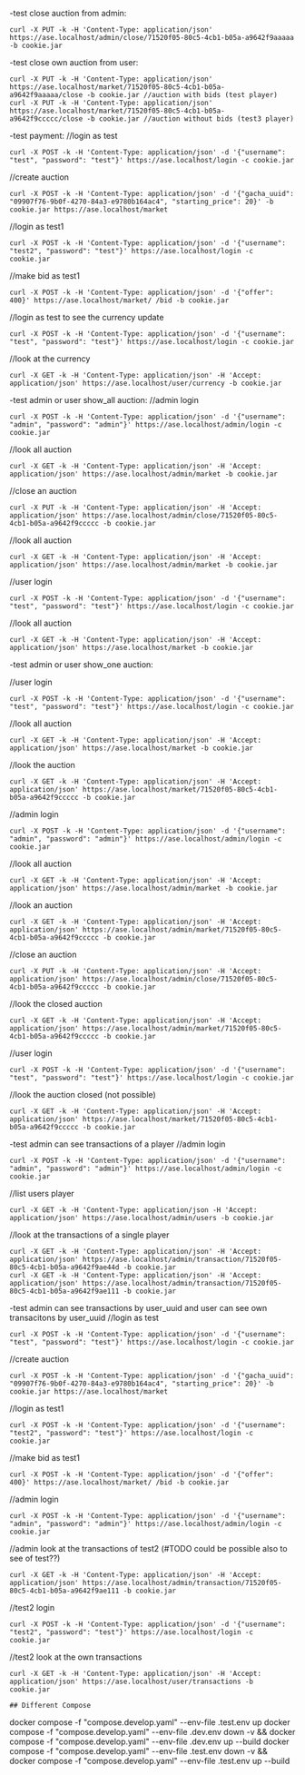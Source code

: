-test close auction from admin:
  ```
curl -X PUT -k -H 'Content-Type: application/json' https://ase.localhost/admin/close/71520f05-80c5-4cb1-b05a-a9642f9aaaaa -b cookie.jar 
  ```
-test close own auction from user:
  ```
curl -X PUT -k -H 'Content-Type: application/json' https://ase.localhost/market/71520f05-80c5-4cb1-b05a-a9642f9aaaaa/close -b cookie.jar //auction with bids (test player)
curl -X PUT -k -H 'Content-Type: application/json' https://ase.localhost/market/71520f05-80c5-4cb1-b05a-a9642f9ccccc/close -b cookie.jar //auction without bids (test3 player)
  ```
-test payment:
//login as test 
  ```
curl -X POST -k -H 'Content-Type: application/json' -d '{"username": "test", "password": "test"}' https://ase.localhost/login -c cookie.jar
  ```
//create auction
  ```
curl -X POST -k -H 'Content-Type: application/json' -d '{"gacha_uuid": "09907f76-9b0f-4270-84a3-e9780b164ac4", "starting_price": 20}' -b cookie.jar https://ase.localhost/market
  ```
//login as test1
  ```
curl -X POST -k -H 'Content-Type: application/json' -d '{"username": "test2", "password": "test"}' https://ase.localhost/login -c cookie.jar
  ```
//make bid as test1
  ```
curl -X POST -k -H 'Content-Type: application/json' -d '{"offer": 400}' https://ase.localhost/market/ /bid -b cookie.jar
  ```
//login as test to see the currency update
  ```
curl -X POST -k -H 'Content-Type: application/json' -d '{"username": "test", "password": "test"}' https://ase.localhost/login -c cookie.jar
  ```
//look at the currency
  ```
curl -X GET -k -H 'Content-Type: application/json' -H 'Accept: application/json' https://ase.localhost/user/currency -b cookie.jar
  ```

-test admin or user show_all auction:
//admin login
  ```
curl -X POST -k -H 'Content-Type: application/json' -d '{"username": "admin", "password": "admin"}' https://ase.localhost/admin/login -c cookie.jar
  ```
//look all auction
  ```
curl -X GET -k -H 'Content-Type: application/json' -H 'Accept: application/json' https://ase.localhost/admin/market -b cookie.jar
  ```
//close an auction
  ```
curl -X PUT -k -H 'Content-Type: application/json' -H 'Accept: application/json' https://ase.localhost/admin/close/71520f05-80c5-4cb1-b05a-a9642f9ccccc -b cookie.jar
  ```
//look all auction
  ```
curl -X GET -k -H 'Content-Type: application/json' -H 'Accept: application/json' https://ase.localhost/admin/market -b cookie.jar
  ```
//user login
  ```
curl -X POST -k -H 'Content-Type: application/json' -d '{"username": "test", "password": "test"}' https://ase.localhost/login -c cookie.jar
  ```
//look all auction
  ```
curl -X GET -k -H 'Content-Type: application/json' -H 'Accept: application/json' https://ase.localhost/market -b cookie.jar
  ```

-test admin or user show_one auction:

//user login
  ```
curl -X POST -k -H 'Content-Type: application/json' -d '{"username": "test", "password": "test"}' https://ase.localhost/login -c cookie.jar
  ```
//look all auction
  ```
curl -X GET -k -H 'Content-Type: application/json' -H 'Accept: application/json' https://ase.localhost/market -b cookie.jar
  ```
//look the auction
  ```
curl -X GET -k -H 'Content-Type: application/json' -H 'Accept: application/json' https://ase.localhost/market/71520f05-80c5-4cb1-b05a-a9642f9ccccc -b cookie.jar
  ```
//admin login
  ```
curl -X POST -k -H 'Content-Type: application/json' -d '{"username": "admin", "password": "admin"}' https://ase.localhost/admin/login -c cookie.jar
  ```
//look all auction
  ```
curl -X GET -k -H 'Content-Type: application/json' -H 'Accept: application/json' https://ase.localhost/admin/market -b cookie.jar
  ```
//look an auction
  ```
curl -X GET -k -H 'Content-Type: application/json' -H 'Accept: application/json' https://ase.localhost/admin/market/71520f05-80c5-4cb1-b05a-a9642f9ccccc -b cookie.jar
  ```
//close an auction
  ```
curl -X PUT -k -H 'Content-Type: application/json' -H 'Accept: application/json' https://ase.localhost/admin/close/71520f05-80c5-4cb1-b05a-a9642f9ccccc -b cookie.jar
  ```
//look the closed auction
  ```
curl -X GET -k -H 'Content-Type: application/json' -H 'Accept: application/json' https://ase.localhost/admin/market/71520f05-80c5-4cb1-b05a-a9642f9ccccc -b cookie.jar
  ```
//user login
  ```
curl -X POST -k -H 'Content-Type: application/json' -d '{"username": "test", "password": "test"}' https://ase.localhost/login -c cookie.jar
  ```
//look the auction closed (not possible)
  ```
curl -X GET -k -H 'Content-Type: application/json' -H 'Accept: application/json' https://ase.localhost/market/71520f05-80c5-4cb1-b05a-a9642f9ccccc -b cookie.jar
  ```

-test admin can see transactions of a player
//admin login
  ```
curl -X POST -k -H 'Content-Type: application/json' -d '{"username": "admin", "password": "admin"}' https://ase.localhost/admin/login -c cookie.jar
  ```
//list users player
  ```
curl -X GET -k -H 'Content-Type: application/json -H 'Accept: application/json' https://ase.localhost/admin/users -b cookie.jar
  ```
//look at the transactions of a single player
  ```
curl -X GET -k -H 'Content-Type: application/json' -H 'Accept: application/json' https://ase.localhost/admin/transaction/71520f05-80c5-4cb1-b05a-a9642f9ae44d -b cookie.jar
curl -X GET -k -H 'Content-Type: application/json' -H 'Accept: application/json' https://ase.localhost/admin/transaction/71520f05-80c5-4cb1-b05a-a9642f9ae111 -b cookie.jar
  ```

-test admin can see transactions by user_uuid and user can see own transacitons by user_uuid
//login as test 
  ```
curl -X POST -k -H 'Content-Type: application/json' -d '{"username": "test", "password": "test"}' https://ase.localhost/login -c cookie.jar
  ```
//create auction
  ```
curl -X POST -k -H 'Content-Type: application/json' -d '{"gacha_uuid": "09907f76-9b0f-4270-84a3-e9780b164ac4", "starting_price": 20}' -b cookie.jar https://ase.localhost/market
  ```
//login as test1
  ```
curl -X POST -k -H 'Content-Type: application/json' -d '{"username": "test2", "password": "test"}' https://ase.localhost/login -c cookie.jar
  ```
//make bid as test1
  ```
curl -X POST -k -H 'Content-Type: application/json' -d '{"offer": 400}' https://ase.localhost/market/ /bid -b cookie.jar
  ```
//admin login
  ```
curl -X POST -k -H 'Content-Type: application/json' -d '{"username": "admin", "password": "admin"}' https://ase.localhost/admin/login -c cookie.jar
  ```
//admin look at the transactions of test2 (#TODO could be possible also to see of test??)
  ```
curl -X GET -k -H 'Content-Type: application/json' -H 'Accept: application/json' https://ase.localhost/admin/transaction/71520f05-80c5-4cb1-b05a-a9642f9ae111 -b cookie.jar
  ```
//test2 login
  ```
curl -X POST -k -H 'Content-Type: application/json' -d '{"username": "test2", "password": "test"}' https://ase.localhost/login -c cookie.jar
  ```
//test2 look at the own transactions
  ```
curl -X GET -k -H 'Content-Type: application/json' -H 'Accept: application/json' https://ase.localhost/user/transactions -b cookie.jar

## Different Compose

```
docker compose -f "compose.develop.yaml" --env-file .test.env up
docker compose -f "compose.develop.yaml" --env-file .dev.env  down -v && docker compose -f "compose.develop.yaml" --env-file .dev.env up --build 
docker compose -f "compose.develop.yaml" --env-file .test.env  down -v && docker compose -f "compose.develop.yaml" --env-file .test.env up --build 
```
  ```